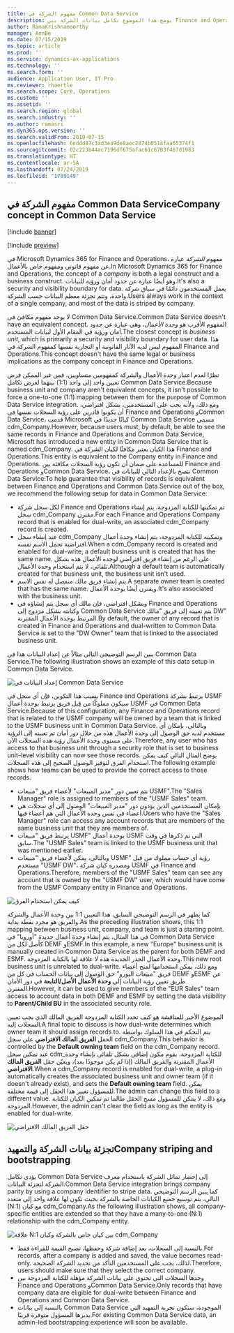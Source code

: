 ```yaml
---
title: مفهوم الشركة في Common Data Service
description: يوضح هذا الموضوع تكامل بيانات الشركة بين Finance and Operations وCommon Data Service.
author: RamaKrishnamoorthy
manager: AnnBe
ms.date: 07/15/2019
ms.topic: article
ms.prod: ''
ms.service: dynamics-ax-applications
ms.technology: ''
ms.search.form: ''
audience: Application User, IT Pro
ms.reviewer: rhaertle
ms.search.scope: Core, Operations
ms.custom: ''
ms.assetid: ''
ms.search.region: global
ms.search.industry: ''
ms.author: ramasri
ms.dyn365.ops.version: ''
ms.search.validFrom: 2019-07-15
ms.openlocfilehash: 6eddd87c3ad3ea9de8aec2874b0514faa65374f1
ms.sourcegitcommit: 02c223b44ac7196df675afac61c6783f467d1983
ms.translationtype: HT
ms.contentlocale: ar-SA
ms.lasthandoff: 07/24/2019
ms.locfileid: "1789149"
---
```

## <a name="company-concept-in-common-data-service"></a><span data-ttu-id="38e7d-103">مفهوم الشركة في Common Data Service</span><span class="sxs-lookup"><span data-stu-id="38e7d-103">Company concept in Common Data Service</span></span>

[!include [banner](../includes/banner.md)]

[!include [preview](../includes/preview-banner.md)]

<span data-ttu-id="38e7d-104">في Microsoft Dynamics 365 for Finance and Operations، مفهوم *الشركة* عبارة عن مفهوم قانوني ومفهوم خاص بالأعمال.</span><span class="sxs-lookup"><span data-stu-id="38e7d-104">In Microsoft Dynamics 365 for Finance and Operations, the concept of a *company* is both a legal construct and a business construct.</span></span> <span data-ttu-id="38e7d-105">وهو أيضًا عبارة عن حدود أمان ورؤية للبيانات.</span><span class="sxs-lookup"><span data-stu-id="38e7d-105">It's also a security and visibility boundary for data.</span></span> <span data-ttu-id="38e7d-106">يعمل المستخدمون دائمًا في سياق شركة واحدة، وتتم تجزئة معظم البيانات حسب الشركة.</span><span class="sxs-lookup"><span data-stu-id="38e7d-106">Users always work in the context of a single company, and most of the data is striped by company.</span></span>

<span data-ttu-id="38e7d-107">لا يوجد مفهوم مكافئ في Common Data Service.</span><span class="sxs-lookup"><span data-stu-id="38e7d-107">Common Data Service doesn't have an equivalent concept.</span></span> <span data-ttu-id="38e7d-108">المفهوم الأقرب هو *وحدة الأعمال*، وهي عبارة عن حدود أمان ورؤية في المقام الأول لبيانات المستخدم.</span><span class="sxs-lookup"><span data-stu-id="38e7d-108">The closest concept is *business unit*, which is primarily a security and visibility boundary for user data.</span></span> <span data-ttu-id="38e7d-109">هذا المفهوم ليس لديه الآثار القانونية أو التجارية نفسها كمفهوم الشركة في Finance and Operations.</span><span class="sxs-lookup"><span data-stu-id="38e7d-109">This concept doesn't have the same legal or business implications as the company concept in Finance and Operations.</span></span>

<span data-ttu-id="38e7d-110">نظرًا لعدم اعتبار وحدة الأعمال والشركة كمفهومين متساويين، فمن غير الممكن فرض تعيين واحد إلى واحد (1:1) بينهما لغرض تكامل Common Data Service.</span><span class="sxs-lookup"><span data-stu-id="38e7d-110">Because business unit and company aren't equivalent concepts, it isn't possible to force a one-to-one (1:1) mapping between them for the purpose of Common Data Service integration.</span></span> <span data-ttu-id="38e7d-111">ومع ذلك، ولأنه يجب على المستخدمين، بشكل افتراضي، أن يكونوا قادرين على رؤية السجلات نفسها في Finance and Operations وCommon Data Service، قدمت Microsoft كيانًا جديدًا في Common Data Service مسمى cdm\_Company.</span><span class="sxs-lookup"><span data-stu-id="38e7d-111">However, because users must, by default, be able to see the same records in Finance and Operations and Common Data Service, Microsoft has introduced a new entity in Common Data Service that is named cdm\_Company.</span></span> <span data-ttu-id="38e7d-112">هذا الكيان يعتبر مكافئًا لكيان الشركة في Finance and Operations.</span><span class="sxs-lookup"><span data-stu-id="38e7d-112">This entity is equivalent to the Company entity in Finance and Operations.</span></span> <span data-ttu-id="38e7d-113">للمساعدة على ضمان أن تكون رؤية السجلات مكافئة بين Finance and Operations وCommon Data Service، ننصح بالإعداد التالي للبيانات في Common Data Service:</span><span class="sxs-lookup"><span data-stu-id="38e7d-113">To help guarantee that visibility of records is equivalent between Finance and Operations and Common Data Service out of the box, we recommend the following setup for data in Common Data Service:</span></span>

+ <span data-ttu-id="38e7d-114">لكل سجل شركة Finance and Operations تم تمكينها للكتابة المزدوجة، يتم إنشاء سجل cdm\_Company مقترن.</span><span class="sxs-lookup"><span data-stu-id="38e7d-114">For each Finance and Operations Company record that is enabled for dual-write, an associated cdm\_Company record is created.</span></span>
+ <span data-ttu-id="38e7d-115">عند إنشاء سجل cdm\_Company وتمكينه للكتابة المزدوجة، يتم إنشاء وحدة أعمال افتراضية تحمل الاسم نفسه.</span><span class="sxs-lookup"><span data-stu-id="38e7d-115">When a cdm\_Company record is created and enabled for dual-write, a default business unit is created that has the same name.</span></span> <span data-ttu-id="38e7d-116">على الرغم من إنشاء فريق افتراضي لوحدة الأعمال هذه بشكل تلقائي، لا يتم استخدام وحدة الأعمال.</span><span class="sxs-lookup"><span data-stu-id="38e7d-116">Although a default team is automatically created for that business unit, the business unit isn't used.</span></span>
+ <span data-ttu-id="38e7d-117">يتم إنشاء فريق مالك منفصل له نفس الاسم.</span><span class="sxs-lookup"><span data-stu-id="38e7d-117">A separate owner team is created that has the same name.</span></span> <span data-ttu-id="38e7d-118">ويقترن أيضًا بوحدة الأعمال.</span><span class="sxs-lookup"><span data-stu-id="38e7d-118">It's also associated with the business unit.</span></span>
+ <span data-ttu-id="38e7d-119">وبشكل افتراضي، فإن مالك أي سجل يتم إنشاؤه في Finance and Operations وكتابته بشكل مزدوج إلى Common Data Service يتم تعيينه إلى فريق "مالك DW" المرتبط بوحدة الأعمال المقترنة.</span><span class="sxs-lookup"><span data-stu-id="38e7d-119">By default, the owner of any record that is created in Finance and Operations and dual-written to Common Data Service is set to the "DW Owner" team that is linked to the associated business unit.</span></span>

<span data-ttu-id="38e7d-120">يبين الرسم التوضيحي التالي مثالاً عن إعداد البيانات هذا في Common Data Service.</span><span class="sxs-lookup"><span data-stu-id="38e7d-120">The following illustration shows an example of this data setup in Common Data Service.</span></span>

![إعداد البيانات في Common Data Service](media/dual-write-company-1.png)

<span data-ttu-id="38e7d-122">بسبب هذا التكوين، فإن أي سجل في Finance and Operations يرتبط بشركة USMF سيكون مملوكًا من قِبل فريق يرتبط بوحدة أعمال USMF في Common Data Service.</span><span class="sxs-lookup"><span data-stu-id="38e7d-122">Because of this configuration, any Finance and Operations record that is related to the USMF company will be owned by a team that is linked to the USMF business unit in Common Data Service.</span></span> <span data-ttu-id="38e7d-123">وبالتالي، بإمكان أي مستخدم لديه حق الوصول إلى وحدة الأعمال هذه من خلال دور أمان تم تعيينه إلى الرؤية على مستوى وحدة الأعمال رؤية هذه السجلات الآن.</span><span class="sxs-lookup"><span data-stu-id="38e7d-123">Therefore, any user who has access to that business unit through a security role that is set to business unit–level visibility can now see those records.</span></span> <span data-ttu-id="38e7d-124">يوضح المثال التالي كيف يمكن استخدام الفرق لتوفير الوصول الصحيح إلى هذه السجلات.</span><span class="sxs-lookup"><span data-stu-id="38e7d-124">The following example shows how teams can be used to provide the correct access to those records.</span></span>

+ <span data-ttu-id="38e7d-125">يتم تعيين دور "مدير المبيعات" لأعضاء فريق "مبيعات USMF".</span><span class="sxs-lookup"><span data-stu-id="38e7d-125">The "Sales Manager" role is assigned to members of the "USMF Sales" team.</span></span>
+ <span data-ttu-id="38e7d-126">بإمكان المستخدمين الذين يؤدون دور "مدير المبيعات" الوصول إلى أي سجلات هي أعضاء في نفس وحدة الأعمال التي هم أعضاء فيها.</span><span class="sxs-lookup"><span data-stu-id="38e7d-126">Users who have the "Sales Manager" role can access any account records that are members of the same business unit that they are members of.</span></span>
+ <span data-ttu-id="38e7d-127">يرتبط فريق "مبيعات USMF" بوحدة أعمال USMF التي تم ذكرها في وقت سابق.</span><span class="sxs-lookup"><span data-stu-id="38e7d-127">The "USMF Sales" team is linked to the USMF business unit that was mentioned earlier.</span></span>
+ <span data-ttu-id="38e7d-128">وبالتالي، يمكن لأعضاء فريق "مبيعات USMF" رؤية أي حساب مملوك من قبل مستخدم "USMF DW"، ومصدره كيان شركة USMF في Finance and Operations.</span><span class="sxs-lookup"><span data-stu-id="38e7d-128">Therefore, members of the "USMF Sales" team can see any account that is owned by the "USMF DW" user, which would have come from the USMF Company entity in Finance and Operations.</span></span>

![كيف يمكن استخدام الفرق](media/dual-write-company-2.png)

<span data-ttu-id="38e7d-130">كما يظهر في الرسم التوضيحي السابق، هذا التعيين 1:1 بين وحدة الأعمال والشركة والفريق هو مجرد نقطة بداية.</span><span class="sxs-lookup"><span data-stu-id="38e7d-130">As the preceding illustration shows, this 1:1 mapping between business unit, company, and team is just a starting point.</span></span> <span data-ttu-id="38e7d-131">في هذا المثال، يتم إنشاء وحدة أعمال جديدة "أوروبا" في Common Data Service كأصل لكل من DEMF وESMF.</span><span class="sxs-lookup"><span data-stu-id="38e7d-131">In this example, a new "Europe" business unit is manually created in Common Data Service as the parent for both DEMF and ESMF.</span></span> <span data-ttu-id="38e7d-132">وحدة الأعمال الجذر الجديدة هذه لا علاقة لها بالكتابة المزدوجة.</span><span class="sxs-lookup"><span data-stu-id="38e7d-132">This new root business unit is unrelated to dual-write.</span></span> <span data-ttu-id="38e7d-133">ومع ذلك، يمكن استخدامها لمنح أعضاء فريق "مبيعات اليورو" حق الوصول إلى بيانات الحساب في كل من DEMF وESMF عن طريق تعيين رؤية البيانات إلى **وحدة الأعمال الأصل/التابعة** في دور الأمان المقترن.</span><span class="sxs-lookup"><span data-stu-id="38e7d-133">However, it can be used to give members of the "EUR Sales" team access to account data in both DEMF and ESMF by setting the data visibility to **Parent/Child BU** in the associated security role.</span></span>

<span data-ttu-id="38e7d-134">الموضوع الأخير للمناقشة هو كيف تحدد الكتابة المزدوجة الفريق المالك الذي يجب تعيين السجلات إليه.</span><span class="sxs-lookup"><span data-stu-id="38e7d-134">A final topic to discuss is how dual-write determines which owner team it should assign records to.</span></span> <span data-ttu-id="38e7d-135">يتم التحكم في هذا السلوك بواسطة الحقل **الفريق المالك الافتراضي** على سجل cdm\_Company.</span><span class="sxs-lookup"><span data-stu-id="38e7d-135">This behavior is controlled by the **Default owning team** field on the cdm\_Company record.</span></span> <span data-ttu-id="38e7d-136">عند تمكين سجل cdm\_للكتابة المزدوجة، يقوم مكون إضافي بشكل تلقائي بإنشاء وحدة الأعمال المقترنة والفريق المالك (إذا لم يكن موجودًا بعد)، ويعيّن حقل **الفريق المالك الافتراضي**.</span><span class="sxs-lookup"><span data-stu-id="38e7d-136">When a cdm\_Company record is enabled for dual-write, a plug-in automatically creates the associated business unit and owner team (if it doesn't already exist), and sets the **Default owning team** field.</span></span> <span data-ttu-id="38e7d-137">يمكن للمسؤول تغيير هذا الحقل إلى قيمة مختلفة.</span><span class="sxs-lookup"><span data-stu-id="38e7d-137">The admin can change this field to a different value.</span></span> <span data-ttu-id="38e7d-138">ومع ذلك، لا يمكن للمسؤول مسح الحقل طالما تم تمكين الكيان للكتابة المزدوجة.</span><span class="sxs-lookup"><span data-stu-id="38e7d-138">However, the admin can't clear the field as long as the entity is enabled for dual-write.</span></span>

![حقل الفريق المالك الافتراضي](media/dual-write-default-owning-team.jpg)

## <a name="company-striping-and-bootstrapping"></a><span data-ttu-id="38e7d-140">تجزئة بيانات الشركة والتمهيد</span><span class="sxs-lookup"><span data-stu-id="38e7d-140">Company striping and bootstrapping</span></span>

<span data-ttu-id="38e7d-141">يؤدي تكامل Common Data Service إلى إحضار تماثل الشركة باستخدام معرف الشركة لتجزئة البيانات.</span><span class="sxs-lookup"><span data-stu-id="38e7d-141">Common Data Service integration brings company parity by using a company identifier to stripe data.</span></span> <span data-ttu-id="38e7d-142">كما يبين الرسم التوضيحي التالي، يتم توسيع جميع الكيانات الخاصة بالشركة بحيث تكون لها علاقة واحد إلى متعدد (N:1) مع كيان cdm\_Company.</span><span class="sxs-lookup"><span data-stu-id="38e7d-142">As the following illustration shows, all company-specific entities are extended so that they have a many-to-one (N:1) relationship with the cdm\_Company entity.</span></span>

![علاقة N:1 بين كيان خاص بالشركة وكيان cdm_Company](media/dual-write-bootstrapping.png)

+ <span data-ttu-id="38e7d-144">بالنسبة إلى السجلات، بعد إضافة شركة وحفظها، تصبح القيمة للقراءة فقط.</span><span class="sxs-lookup"><span data-stu-id="38e7d-144">For records, after a company is added and saved, the value becomes read-only.</span></span> <span data-ttu-id="38e7d-145">لذلك، يجب على المستخدمين التأكد من تحديد الشركة الصحيحة.</span><span class="sxs-lookup"><span data-stu-id="38e7d-145">Therefore, users should make sure that they select the correct company.</span></span>
+ <span data-ttu-id="38e7d-146">وحدها السجلات التي تحتوي على بيانات الشركة مؤهلة للكتابة المزدوجة بين Finance and Operations وCommon Data Service.</span><span class="sxs-lookup"><span data-stu-id="38e7d-146">Only records that have company data are eligible for dual-write between Finance and Operations and Common Data Service.</span></span>
+ <span data-ttu-id="38e7d-147">بالنسبة إلى بيانات Common Data Service الموجودة، ستكون تجربة التمهيد التي يديرها المسؤول متوفرة قريبًا.</span><span class="sxs-lookup"><span data-stu-id="38e7d-147">For existing Common Data Service data, an admin-led bootstrapping experience will soon be available.</span></span>
